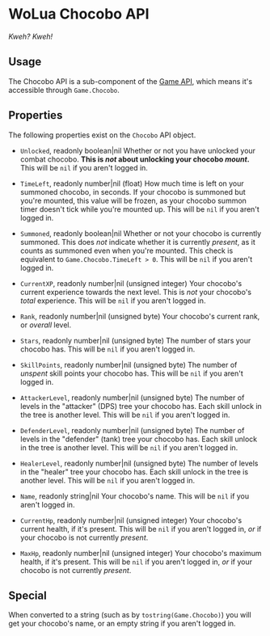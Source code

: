 # WoLua Chocobo API
_Kweh? Kweh!_

## Usage
The Chocobo API is a sub-component of the [Game API](game.md), which means it's accessible through `Game.Chocobo`.

## Properties
The following properties exist on the `Chocobo` API object.

- `Unlocked`, readonly boolean|nil
  Whether or not you have unlocked your combat chocobo. **This is _not_ about unlocking your chocobo _mount_.** This will be `nil` if you aren't logged in.

- `TimeLeft`, readonly number|nil (float)
  How much time is left on your summoned chocobo, in seconds. If your chocobo is summoned but you're mounted, this value will be frozen, as your chocobo summon timer doesn't tick while you're mounted up. This will be `nil` if you aren't logged in.

- `Summoned`, readonly boolean|nil
  Whether or not your chocobo is currently summoned. This does _not_ indicate whether it is currently _present_, as it counts as summoned even when you're mounted. This check is equivalent to `Game.Chocobo.TimeLeft > 0`. This will be `nil` if you aren't logged in.

- `CurrentXP`, readonly number|nil (unsigned integer)
  Your chocobo's current experience towards the next level. This is _not_ your chocobo's _total_ experience. This will be `nil` if you aren't logged in.

- `Rank`, readonly number|nil (unsigned byte)
  Your chocobo's current rank, or _overall_ level.

- `Stars`, readonly number|nil (unsigned byte)
  The number of stars your chocobo has. This will be `nil` if you aren't logged in.

- `SkillPoints`, readonly number|nil (unsigned byte)
  The number of _unspent_ skill points your chocobo has. This will be `nil` if you aren't logged in.

- `AttackerLevel`, readonly number|nil (unsigned byte)
  The number of levels in the "attacker" (DPS) tree your chocobo has. Each skill unlock in the tree is another level. This will be `nil` if you aren't logged in.

- `DefenderLevel`, readonly number|nil (unsigned byte)
  The number of levels in the "defender" (tank) tree your chocobo has. Each skill unlock in the tree is another level. This will be `nil` if you aren't logged in.

- `HealerLevel`, readonly number|nil (unsigned byte)
  The number of levels in the "healer" tree your chocobo has. Each skill unlock in the tree is another level. This will be `nil` if you aren't logged in.

- `Name`, readonly string|nil
  Your chocobo's name. This will be `nil` if you aren't logged in.

- `CurrentHp`, readonly number|nil (unsigned integer)
  Your chocobo's current health, if it's present. This will be `nil` if you aren't logged in, _or_ if your chocobo is not currently _present_.

- `MaxHp`, readonly number|nil (unsigned integer)
  Your chocobo's maximum health, if it's present. This will be `nil` if you aren't logged in, _or_ if your chocobo is not currently _present_.

## Special
When converted to a string (such as by `tostring(Game.Chocobo)`) you will get your chocobo's name, or an empty string if you aren't logged in.

